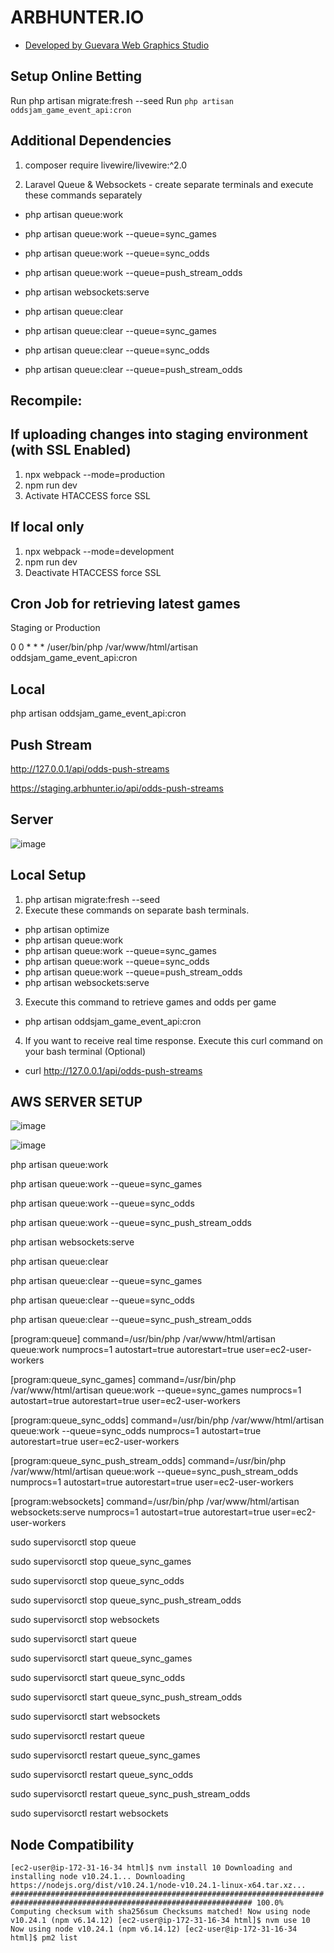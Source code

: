 # ARBHUNTER.IO

-   [Developed by Guevara Web Graphics Studio](https://guevarawebgraphics.com)

## Setup Online Betting

Run php artisan migrate:fresh --seed
Run `php artisan oddsjam_game_event_api:cron`

## Additional Dependencies

1. composer require livewire/livewire:^2.0

2. Laravel Queue & Websockets - create separate terminals and execute these commands separately

-   php artisan queue:work
-   php artisan queue:work --queue=sync_games
-   php artisan queue:work --queue=sync_odds
-   php artisan queue:work --queue=push_stream_odds
-   php artisan websockets:serve

-   php artisan queue:clear
-   php artisan queue:clear --queue=sync_games
-   php artisan queue:clear --queue=sync_odds
-   php artisan queue:clear --queue=push_stream_odds

## Recompile:

## If uploading changes into staging environment (with SSL Enabled)

1. npx webpack --mode=production
2. npm run dev
3. Activate HTACCESS force SSL

## If local only

1. npx webpack --mode=development
2. npm run dev
3. Deactivate HTACCESS force SSL

## Cron Job for retrieving latest games

Staging or Production

0 0 \* \* \* /user/bin/php /var/www/html/artisan oddsjam_game_event_api:cron

## Local

php artisan oddsjam_game_event_api:cron

## Push Stream

http://127.0.0.1/api/odds-push-streams

https://staging.arbhunter.io/api/odds-push-streams

## Server

![image](https://github.com/guevarawebgraphics/oddsjam/assets/42199746/00859447-cc17-466f-b4a6-d8b69bf1bb85)

## Local Setup

1. php artisan migrate:fresh --seed
2. Execute these commands on separate bash terminals.

-   php artisan optimize
-   php artisan queue:work
-   php artisan queue:work --queue=sync_games
-   php artisan queue:work --queue=sync_odds
-   php artisan queue:work --queue=push_stream_odds
-   php artisan websockets:serve

3. Execute this command to retrieve games and odds per game

-   php artisan oddsjam_game_event_api:cron

4. If you want to receive real time response. Execute this curl command on your bash terminal (Optional)

-   curl http://127.0.0.1/api/odds-push-streams

## AWS SERVER SETUP

![image](https://github.com/guevarawebgraphics/oddsjam/assets/42199746/3f624b11-8510-4be5-b1b0-4edcf26900cf)

![image](https://github.com/guevarawebgraphics/oddsjam/assets/42199746/20bfe292-7537-41ec-aa1d-25684794ae52)

php artisan queue:work

php artisan queue:work --queue=sync_games

php artisan queue:work --queue=sync_odds

php artisan queue:work --queue=sync_push_stream_odds

php artisan websockets:serve

php artisan queue:clear

php artisan queue:clear --queue=sync_games

php artisan queue:clear --queue=sync_odds

php artisan queue:clear --queue=sync_push_stream_odds

[program:queue]
command=/usr/bin/php /var/www/html/artisan queue:work
numprocs=1
autostart=true
autorestart=true
user=ec2-user-workers

[program:queue_sync_games]
command=/usr/bin/php /var/www/html/artisan queue:work --queue=sync_games
numprocs=1
autostart=true
autorestart=true
user=ec2-user-workers

[program:queue_sync_odds]
command=/usr/bin/php /var/www/html/artisan queue:work --queue=sync_odds
numprocs=1
autostart=true
autorestart=true
user=ec2-user-workers

[program:queue_sync_push_stream_odds]
command=/usr/bin/php /var/www/html/artisan queue:work --queue=sync_push_stream_odds
numprocs=1
autostart=true
autorestart=true
user=ec2-user-workers

[program:websockets]
command=/usr/bin/php /var/www/html/artisan websockets:serve
numprocs=1
autostart=true
autorestart=true
user=ec2-user-workers

sudo supervisorctl stop queue

sudo supervisorctl stop queue_sync_games

sudo supervisorctl stop queue_sync_odds

sudo supervisorctl stop queue_sync_push_stream_odds

sudo supervisorctl stop websockets

sudo supervisorctl start queue

sudo supervisorctl start queue_sync_games

sudo supervisorctl start queue_sync_odds

sudo supervisorctl start queue_sync_push_stream_odds

sudo supervisorctl start websockets

sudo supervisorctl restart queue

sudo supervisorctl restart queue_sync_games

sudo supervisorctl restart queue_sync_odds

sudo supervisorctl restart queue_sync_push_stream_odds

sudo supervisorctl restart websockets

## Node Compatibility

`[ec2-user@ip-172-31-16-34 html]$ nvm install 10
Downloading and installing node v10.24.1...
Downloading https://nodejs.org/dist/v10.24.1/node-v10.24.1-linux-x64.tar.xz...
############################################################################################################################ 100.0%
Computing checksum with sha256sum
Checksums matched!
Now using node v10.24.1 (npm v6.14.12)
[ec2-user@ip-172-31-16-34 html]$ nvm use 10
Now using node v10.24.1 (npm v6.14.12)
[ec2-user@ip-172-31-16-34 html]$ pm2 list`
